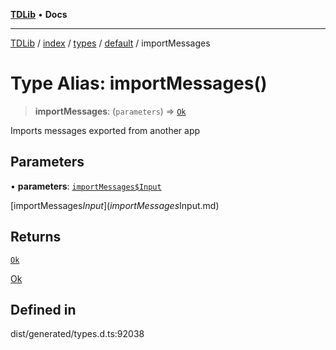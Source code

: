 [**TDLib**](../../../../../../README.md) • **Docs**

***

[TDLib](../../../../../../modules.md) / [index](../../../../../README.md) / [types](../../../README.md) / [default](../README.md) / importMessages

# Type Alias: importMessages()

> **importMessages**: (`parameters`) => [`Ok`](Ok-1.md)

Imports messages exported from another app

## Parameters

• **parameters**: [`importMessages$Input`](importMessages$Input.md)

[importMessages$Input](importMessages$Input.md)

## Returns

[`Ok`](Ok-1.md)

[Ok](Ok-1.md)

## Defined in

dist/generated/types.d.ts:92038
